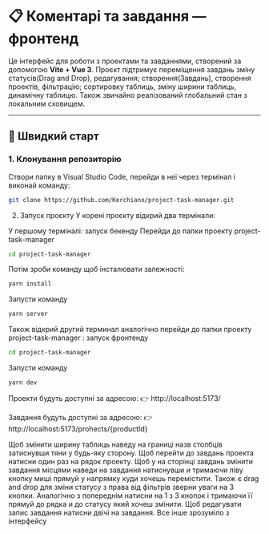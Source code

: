 # 📋 Коментарі та завдання — фронтенд

Це інтерфейс для роботи з проектами та завданнями, створений за допомогою **Vite + Vue 3**. Проєкт підтримує переміщення завдань зміну статусів(Drag and Drop), редагування; створення(Завдань), створення проектів, фільтрацію; сортировку таблиць, зміну ширини таблиць, динамічну таблицю. Також звичайно реалізований глобальний стан з локальним сховищем.

---

## 🚀 Швидкий старт

### 1. Клонування репозиторію

Створи папку в Visual Studio Code, перейди в неї через термінал і виконай команду:

```bash
git clone https://github.com/Kerchiano/project-task-manager.git
```
2. Запуск проєкту
У корені проєкту відкрий два термінали:

У першому терміналі: запуск бекенду
Перейди до папки проекту project-task-manager

```bash
cd project-task-manager
```
Потім зроби команду щоб інсталювати залежності:
```bash
yarn install
```
Запусти команду
```bash
yarn server
```
Також відкрий другий терминал аналогічно перейди до папки проекту project-task-manager : запуск фронтенду

```bash
cd project-task-manager
```
Запусти команду
```bash
yarn dev
```
Проекти будуть доступні за адресою:
👉 http://localhost:5173/

Завдання будуть доступні за адресою:
👉 http://localhost:5173/prohects/{productId}

Щоб змінити ширину таблиць наведу на границі назв столбців затиснувши тяни у будь-яку сторону. Щоб перейти до завдань проекта натисни один раз на рядок проекту. Щоб у на сторінці завдань змінити завдання місцями наведи на завдання натиснувши и тримаючи ліву кнопку миші прямуй у напрямку куди хочешь перемістити. Також є drag and drop для зміни статусу з права від фільтрів зверни уваги на 3 кнопки. Аналогічно з попереднім натисни на 1 з 3 кнопок і тримаючи її прямуй до рядка и до статусу який хочеш змінити. Щоб редагувати запис завдання натисни двічі на завдання. Все інше зрозуміло з інтерфейсу
